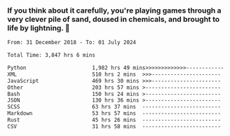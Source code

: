### If you think about it carefully, you're playing games through a very clever pile of sand, doused in chemicals, and brought to life by lightning.  👋


<!--START_SECTION:waka-->

```txt
From: 31 December 2018 - To: 01 July 2024

Total Time: 3,847 hrs 6 mins

Python                     1,982 hrs 49 mins>>>>>>>>>>>>>------------   51.55 %
XML                        510 hrs 2 mins  >>>----------------------   13.26 %
JavaScript                 469 hrs 30 mins >>>----------------------   12.21 %
Other                      203 hrs 57 mins >------------------------   05.30 %
Bash                       150 hrs 24 mins >------------------------   03.91 %
JSON                       130 hrs 36 mins >------------------------   03.40 %
SCSS                       63 hrs 37 mins  -------------------------   01.65 %
Markdown                   53 hrs 57 mins  -------------------------   01.40 %
Rust                       45 hrs 26 mins  -------------------------   01.18 %
CSV                        31 hrs 58 mins  -------------------------   00.83 %
```

<!--END_SECTION:waka-->
